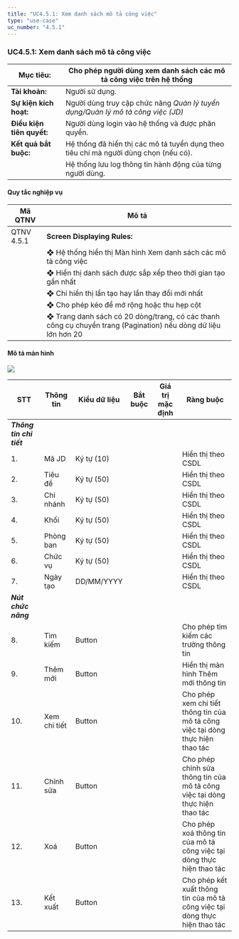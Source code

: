 ```yaml
---
title: "UC4.5.1: Xem danh sách mô tả công việc"
type: "use-case"
uc_number: "4.5.1"
---
```


### UC4.5.1: Xem danh sách mô tả công việc

| **Mục tiêu:** | Cho phép người dùng xem danh sách các mô tả công việc trên hệ thống |
| --- | --- |
| **Tài khoản:** | Người sử dụng. |
| **Sự kiện kích hoạt:** | Người dùng truy cập chức năng *Quản lý tuyển dụng/Quản lý mô tả công việc (JD)* |
| **Điều kiện tiên quyết:** | Người dùng login vào hệ thống và được phân quyền. |
| **Kết quả bắt buộc:** | Hệ thống đã hiển thị các mô tả tuyển dụng theo tiêu chí mà người dùng chọn (nếu có). |
|  | Hệ thống lưu log thông tin hành động của từng người dùng. |

####  Quy tắc nghiệp vụ

| **Mã QTNV** | **Mô tả** |
| --- | --- |
| QTNV 4.5.1 | **Screen Displaying Rules:** |
|  | ❖ Hệ thống hiển thị Màn hình Xem danh sách các mô tả công việc |
|  | ❖ Hiển thị danh sách được sắp xếp theo thời gian tạo gần nhất |
|  | ❖ Chỉ hiển thị lần tạo hay lần thay đổi mới nhất |
|  | ❖ Cho phép kéo để mở rộng hoặc thu hẹp cột |
|  | ❖ Trang danh sách có 20 dòng/trang, có các thanh công cụ chuyển trang (Pagination) nếu dòng dữ liệu lớn hơn 20 |

#### Mô tả màn hình

![](media/image36.png)

| **STT** | **Thông tin** | **Kiểu dữ liệu** | **Bắt buộc** | **Giá trị mặc định** | **Ràng buộc** |
| --- | --- | --- | --- | --- | --- |
| ***Thông tin chi tiết*** |  |  |  |  |  |
| 1\. | Mã JD | Ký tự (10) |  |  | Hiển thị theo CSDL |
| 2\. | Tiêu đề | Ký tự (50) |  |  | Hiển thị theo CSDL |
| 3\. | Chi nhánh | Ký tự (50) |  |  | Hiển thị theo CSDL |
| 4\. | Khối | Ký tự (50) |  |  | Hiển thị theo CSDL |
| 5\. | Phòng ban | Ký tự (50) |  |  | Hiển thị theo CSDL |
| 6\. | Chức vụ | Ký tự (50) |  |  | Hiển thị theo CSDL |
| 7\. | Ngày tạo | DD/MM/YYYY |  |  | Hiển thị theo CSDL |
| ***Nút chức năng*** |  |  |  |  |  |
| 8\. | Tìm kiếm | Button |  |  | Cho phép tìm kiếm các trường thông tin |
| 9\. | Thêm mới | Button |  |  | Hiển thị màn hình Thêm mới thông tin |
| 10\. | Xem chi tiết | Button |  |  | Cho phép xem chi tiết thông tin của mô tả công việc tại dòng thực hiện thao tác |
| 11\. | Chỉnh sửa | Button |  |  | Cho phép chỉnh sửa thông tin của mô tả công việc tại dòng thực hiện thao tác |
| 12\. | Xoá | Button |  |  | Cho phép xoá thông tin của mô tả công việc tại dòng thực hiện thao tác |
| 13\. | Kết xuất | Button |  |  | Cho phép kết xuất thông tin của mô tả công việc tại dòng thực hiện thao tác |
